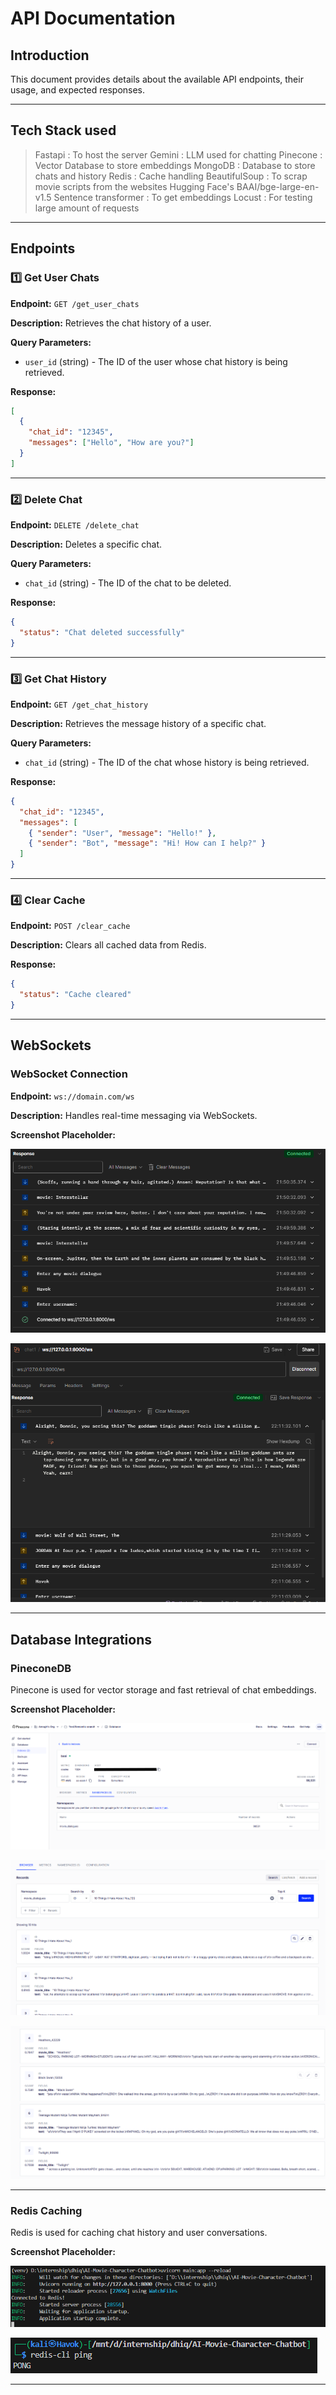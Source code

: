 # API Documentation

## Introduction
This document provides details about the available API endpoints, their usage, and expected responses.

---

## **Tech Stack used**
> Fastapi : To host the server
> Gemini : LLM used for chatting
> Pinecone : Vector Database to store embeddings
> MongoDB : Database to store chats and history
> Redis : Cache handling
> BeautifulSoup : To scrap movie scripts from the websites
> Hugging Face's BAAI/bge-large-en-v1.5 Sentence transformer : To get embeddings
> Locust : For testing large amount of requests

---

## **Endpoints**

### 1️⃣ Get User Chats
**Endpoint:** `GET /get_user_chats`

**Description:** Retrieves the chat history of a user.

**Query Parameters:**
- `user_id` (string) - The ID of the user whose chat history is being retrieved.

**Response:**
```json
[
  {
    "chat_id": "12345",
    "messages": ["Hello", "How are you?"]
  }
]
```

---

### 2️⃣ Delete Chat
**Endpoint:** `DELETE /delete_chat`

**Description:** Deletes a specific chat.

**Query Parameters:**
- `chat_id` (string) - The ID of the chat to be deleted.

**Response:**
```json
{
  "status": "Chat deleted successfully"
}
```

---

### 3️⃣ Get Chat History
**Endpoint:** `GET /get_chat_history`

**Description:** Retrieves the message history of a specific chat.

**Query Parameters:**
- `chat_id` (string) - The ID of the chat whose history is being retrieved.

**Response:**
```json
{
  "chat_id": "12345",
  "messages": [
    { "sender": "User", "message": "Hello!" },
    { "sender": "Bot", "message": "Hi! How can I help?" }
  ]
}
```

---

### 4️⃣ Clear Cache
**Endpoint:** `POST /clear_cache`

**Description:** Clears all cached data from Redis.

**Response:**
```json
{
  "status": "Cache cleared"
}
```

---

## **WebSockets**

### **WebSocket Connection**
**Endpoint:** `ws://domain.com/ws`

**Description:** Handles real-time messaging via WebSockets.

**Screenshot Placeholder:**

![WebSocket Chat Example](./screenshots/Websockets1_chat.png)

![Another WebSocket Chat Example](./screenshots/Websockets2_chat.png)

---

## **Database Integrations**

### **PineconeDB**
Pinecone is used for vector storage and fast retrieval of chat embeddings.

**Screenshot Placeholder:**

![PineconeDB](./screenshots/Pinecone1.png)

![PineconeDB stored scripts](./screenshots/Pinecone2.png)

![PineconeDB stored scripts](./screenshots/Pinecone3.png)

---

### **Redis Caching**
Redis is used for caching chat history and user conversations.

**Screenshot Placeholder:**

![Redis Screenshot](./screenshots/Redis.png)

![Redis Screenshot](./screenshots/Redis2.png)

---
